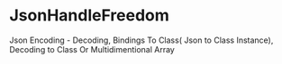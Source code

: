 # JsonHandleFreedom
Json Encoding - Decoding, Bindings To Class( Json to Class Instance), Decoding to Class Or Multidimentional Array
